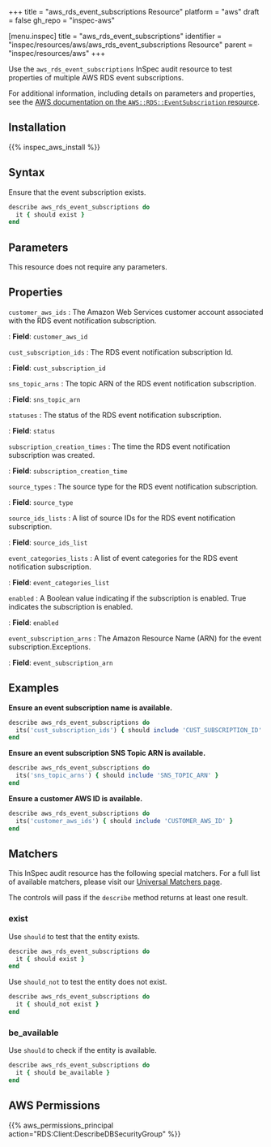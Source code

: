 +++
title = "aws_rds_event_subscriptions Resource"
platform = "aws"
draft = false
gh_repo = "inspec-aws"

[menu.inspec]
title = "aws_rds_event_subscriptions"
identifier = "inspec/resources/aws/aws_rds_event_subscriptions Resource"
parent = "inspec/resources/aws"
+++

Use the `aws_rds_event_subscriptions` InSpec audit resource to test properties of multiple AWS RDS event subscriptions.

For additional information, including details on parameters and properties, see the [AWS documentation on the `AWS::RDS::EventSubscription` resource](https://docs.aws.amazon.com/AWSCloudFormation/latest/UserGuide/aws-resource-rds-eventsubscription.html).

## Installation

{{% inspec_aws_install %}}

## Syntax

Ensure that the event subscription exists.

```ruby
describe aws_rds_event_subscriptions do
  it { should exist }
end
```

## Parameters

This resource does not require any parameters.

## Properties

`customer_aws_ids`
: The Amazon Web Services customer account associated with the RDS event notification subscription.

: **Field**: `customer_aws_id`

`cust_subscription_ids`
: The RDS event notification subscription Id.

: **Field**: `cust_subscription_id`

`sns_topic_arns`
: The topic ARN of the RDS event notification subscription.

: **Field**: `sns_topic_arn`

`statuses`
: The status of the RDS event notification subscription.

: **Field**: `status`

`subscription_creation_times`
: The time the RDS event notification subscription was created.

: **Field**: `subscription_creation_time`

`source_types`
: The source type for the RDS event notification subscription.

: **Field**: `source_type`

`source_ids_lists`
: A list of source IDs for the RDS event notification subscription.

: **Field**: `source_ids_list`

`event_categories_lists`
: A list of event categories for the RDS event notification subscription.

: **Field**: `event_categories_list`

`enabled`
: A Boolean value indicating if the subscription is enabled. True indicates the subscription is enabled.

: **Field**: `enabled`

`event_subscription_arns`
: The Amazon Resource Name (ARN) for the event subscription.Exceptions.

: **Field**: `event_subscription_arn`

## Examples

**Ensure an event subscription name is available.**

```ruby
describe aws_rds_event_subscriptions do
  its('cust_subscription_ids') { should include 'CUST_SUBSCRIPTION_ID' }
end
```

**Ensure an event subscription SNS Topic ARN is available.**

```ruby
describe aws_rds_event_subscriptions do
  its('sns_topic_arns') { should include 'SNS_TOPIC_ARN' }
end
```

**Ensure a customer AWS ID is available.**

```ruby
describe aws_rds_event_subscriptions do
  its('customer_aws_ids') { should include 'CUSTOMER_AWS_ID' }
end
```

## Matchers

This InSpec audit resource has the following special matchers. For a full list of available matchers, please visit our [Universal Matchers page](https://www.inspec.io/docs/reference/matchers/).

The controls will pass if the `describe` method returns at least one result.

### exist

Use `should` to test that the entity exists.

```ruby
describe aws_rds_event_subscriptions do
  it { should exist }
end
```

Use `should_not` to test the entity does not exist.

```ruby
describe aws_rds_event_subscriptions do
  it { should_not exist }
end
```

### be_available

Use `should` to check if the entity is available.

```ruby
describe aws_rds_event_subscriptions do
  it { should be_available }
end
```

## AWS Permissions

{{% aws_permissions_principal action="RDS:Client:DescribeDBSecurityGroup" %}}
